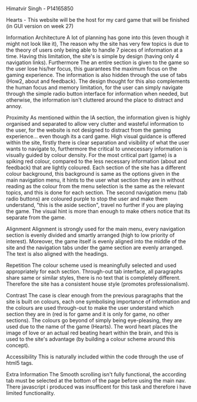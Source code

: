 Himatvir Singh - P14165850

Hearts - This website will be the host for my card game that will be finished (in GUI version on week 27)


Information Architecture
	A lot of planning has gone into this (even though it might not look like it), The reason why the site
	has very few topics is due to the theory of users only being able to handle 7 pieces of information at
	a time. Having this limitation, the site's is simple by design (having only 4 navigation links).
	Furthermore The an entire section is given to the game so the user lose his/her focus, this guarantees
	the maximum focus on the gaming experience. The information is also hidden through the use of tabs (How2,
	about and feedback). The design thought for this also complements the human focus and memory limitation,
	for the user can simply navigate through the simple radio button interface for information when needed, but
	otherwise, the information isn't cluttered around the place to distract and annoy. 
	
	
Proximity 
	As mentioned within the IA section, the information given is highly organised and separated to allow very
	clutter and wasteful information to the user, for the website is not designed to distract from the gaming
	experience... even though its a card game. High visual guidance is offered within the site, firstly there is
	clear separation and visibility of what the user wants to navigate to, furthermore the critical to unnecessary 
	information is visually guided by colour density. For the most critical part (game) is a spiking red colour, compared
	to the less necessary information (about and feedback) that are lightly coloured. Each section of the site has
	a different colour background, this background is same as the options given in the main navigation menu, it hints
	to the user what section they are in without reading as the colour from the menu selection is the same as the relevant
	topics, and this is done for each section. The second navigation menu (tab radio buttons) are coloured purple to stop
	the user and make them understand, "this is the aside section", travel no further if you are playing the game. The visual
	hint is more than enough to make others notice that its separate from the game. 
	
	
Alignment
	Alignment is strongly used for the main menu, every navigation section is evenly divided and smartly arranged (high to low priority of interest). 
	Moreover, the game itself is evenly aligned into the middle of the site and the navigation tabs under the game section are evenly arranged. The
	text is also aligned with the headings. 

Repetition
	The colour scheme used is meaningfully selected and used appropriately for each section. Through-out tab interface,
	all paragraphs share same or similar styles, there is no text that is completely different. Therefore the site has
	a consistent house style (promotes professionalism).
	
Contrast
	The case is clear enough from the previous paragraphs that the site is built on colours, each one symbolising importance
	of information and the colours are used through-out to make the user understand which section they are in (red is for game
	and it is only for game, no other sections). The colours go beyond of simply being eye-pleasing, they are used due to the 
	name of the game (Hearts). The word heart places the image of love or an actual red beating heart within the brain, and 
	this is used to the site's advantage (by building a colour scheme around this concept). 
	

	
Accessibility
	This is naturally included within the code through the use of html5 tags.
	
	
Extra Information
	The Smooth scrolling isn't fully functional, the according tab must be selected at the bottom of the page
	before using the main nav. There javascript i produced was insufficent for this task and therefore i have
	limited functionality. 
